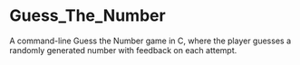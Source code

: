 # Guess_The_Number
A command-line Guess the Number game in C, where the player guesses a randomly generated number with feedback on each attempt.
